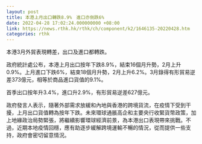 ```yaml
---
layout: post
title: 本港上月出口轉跌8.9%　進口亦倒跌6%
date: 2022-04-28 17:02:24.000000000 +08:00
link: https://news.rthk.hk/rthk/ch/component/k2/1646135-20220428.htm
categories: rthk
---
```


本港3月外貿表現轉差，出口及進口都轉跌。

政府統計處公布，本港上月出口按年下跌8.9%，結束16個月升勢，2月上升0.9%。上月進口下跌6%，結束18個月升勢，2月上升6.2%。3月錄得有形貿易逆差373億元，相等於商品進口貨值的9.1%。

首季出口按年升3.4%，進口升2.9%，有形貿易逆差627億元。

政府發言人表示，隨著外部需求放緩和內地與香港的跨境貨流，在疫情下受到干擾，上月出口貨值轉為按年下跌。未來環球通脹高企和主要央行收緊貨幣政策，加上地緣政治局勢緊張，將繼續影響環球經濟前景，為本港出口表現帶來挑戰。不過，近期本地疫情回穩，應有助逐步緩解跨境運輸不暢的情況，從而提供一些支持，政府會密切留意情況。
